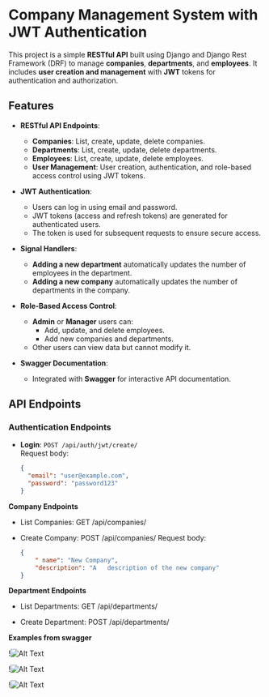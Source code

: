 # Company Management System with JWT Authentication

This project is a simple **RESTful API** built using Django and Django Rest Framework (DRF) to manage **companies**, **departments**, and **employees**. It includes **user creation and management** with **JWT** tokens for authentication and authorization.

## Features

- **RESTful API Endpoints**:
  - **Companies**: List, create, update, delete companies.
  - **Departments**: List, create, update, delete departments.
  - **Employees**: List, create, update, delete employees.
  - **User Management**: User creation, authentication, and role-based access control using JWT tokens.

- **JWT Authentication**:
  - Users can log in using email and password.
  - JWT tokens (access and refresh tokens) are generated for authenticated users.
  - The token is used for subsequent requests to ensure secure access.

- **Signal Handlers**:
  - **Adding a new department** automatically updates the number of employees in the department.
  - **Adding a new company** automatically updates the number of departments in the company.

- **Role-Based Access Control**:
  - **Admin** or **Manager** users can:
    - Add, update, and delete employees.
    - Add new companies and departments.
  - Other users can view data but cannot modify it.

- **Swagger Documentation**:
  - Integrated with **Swagger** for interactive API documentation.

## API Endpoints

### **Authentication Endpoints**

- **Login**: `POST /api/auth/jwt/create/`  
  Request body:  
  ```json
  {
    "email": "user@example.com",
    "password": "password123"
  }

**Company Endpoints**

- List Companies: GET /api/companies/

- Create Company: POST /api/companies/
Request body:
    ```json
    {
        " name": "New Company",
        "description": "A   description of the new company"
    }


**Department Endpoints**
- List Departments: GET /api/departments/

- Create Department: POST /api/departments/



**Examples from swagger**

!![Alt Text](docs/1.png)

!![Alt Text](docs/2.png)


!![Alt Text](docs/3.png)
